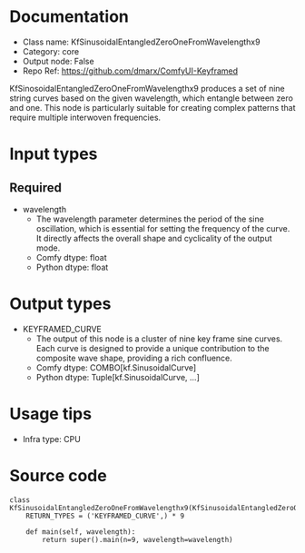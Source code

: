 # Documentation
- Class name: KfSinusoidalEntangledZeroOneFromWavelengthx9
- Category: core
- Output node: False
- Repo Ref: https://github.com/dmarx/ComfyUI-Keyframed

KfSinosoidalEntangledZeroOneFromWavelengthx9 produces a set of nine string curves based on the given wavelength, which entangle between zero and one. This node is particularly suitable for creating complex patterns that require multiple interwoven frequencies.

# Input types
## Required
- wavelength
    - The wavelength parameter determines the period of the sine oscillation, which is essential for setting the frequency of the curve. It directly affects the overall shape and cyclicality of the output mode.
    - Comfy dtype: float
    - Python dtype: float

# Output types
- KEYFRAMED_CURVE
    - The output of this node is a cluster of nine key frame sine curves. Each curve is designed to provide a unique contribution to the composite wave shape, providing a rich confluence.
    - Comfy dtype: COMBO[kf.SinusoidalCurve]
    - Python dtype: Tuple[kf.SinusoidalCurve, ...]

# Usage tips
- Infra type: CPU

# Source code
```
class KfSinusoidalEntangledZeroOneFromWavelengthx9(KfSinusoidalEntangledZeroOneFromWavelength):
    RETURN_TYPES = ('KEYFRAMED_CURVE',) * 9

    def main(self, wavelength):
        return super().main(n=9, wavelength=wavelength)
```